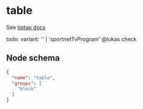 # table

See [tiptap docs](https://tiptap.dev/api/nodes/table)

todo: variant: '' | 'sportnetTvProgram'
@lukas check

## Node schema

```json
{
  "name": "table",
  "groups": [
    "block"
  ]
}
```
